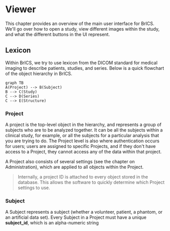 # Viewer

This chapter provides an overview of the main user interface for BrICS. We'll go over how to open a study, view different images within the study, and what the different buttons in the UI represent.

## Lexicon

Within BrICS, we try to use lexicon from the DICOM standard for medical imaging to describe patients, studies, and series. Below is a quick flowchart of the object hierarchy in BrICS.

```mermaid
graph TB
A(Project) --> B(Subject)
B --> C(Study)
C --> D(Series)
C --> E(Structure)
```
### Project
A project is the top-level object in the hierarchy, and represents a group of subjects who are to be analyzed together. It can be all the subjects within a clinical study, for example, or all the subjects for a particular analysis that you are trying to do. The Project level is also where authentication occurs for users; users are assigned to specific Projects, and if they don't have access to a Project, they  cannot access any of the data within that project.

A Project also consists of several settings (see the chapter on Administration), which are applied to all objects within the Project.
> Internally, a project ID is attached to every object stored in the database. This allows the software to quickly determine which Project settings to use.

### Subject

A Subject represents a subject (whether a volunteer, patient, a phantom, or an artificial data set). Every Subject in a Project must have a unique **subject_id**, which is an alpha-numeric string
<!--stackedit_data:
eyJoaXN0b3J5IjpbNTU2Njk0NDQ0XX0=
-->